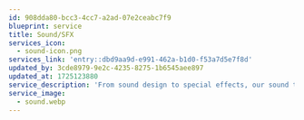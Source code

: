 ```yaml
---
id: 908dda80-bcc3-4cc7-a2ad-07e2ceabc7f9
blueprint: service
title: Sound/SFX
services_icon:
  - sound-icon.png
services_link: 'entry::dbd9aa9d-e991-462a-b1d0-f53a7d5e7f8d'
updated_by: 3cde8979-9e2c-4235-8275-1b6545aee897
updated_at: 1725123880
service_description: 'From sound design to special effects, our sound team creates an immersive audio experience that complements and elevates your visual storytelling.'
service_image:
  - sound.webp
---
```

